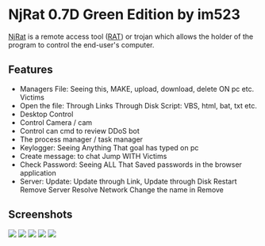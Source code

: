 # NjRat 0.7D Green Edition by im523
[NjRat](https://en.wikipedia.org/wiki/NjRAT) is a remote access tool ([RAT](https://en.wikipedia.org/wiki/Remote_desktop_software#RAT)) or trojan which allows the holder of the program to control the end-user's computer.
## Features
- Managers File: Seeing this, MAKE, upload, download, delete ON pc etc. Victims
- Open the file:
Through Links
Through Disk
Script: VBS, html, bat, txt etc.
- Desktop Control
- Control Camera / cam
- Control can cmd to review DDoS bot
- The process manager / task manager
- Keylogger: Seeing Anything That goal has typed on pc
- Create message: to chat Jump WITH Victims
- Check Password: Seeing ALL That Saved passwords in the browser application
- Server:
Update: Update through Link, Update through Disk
Restart
Remove Server
Resolve Network
Change the name in
Remove
## Screenshots
![](https://i.imgur.com/7vkh5Za.png)
![](https://i.imgur.com/AUdfaE7.png)
![](https://i.imgur.com/gGMw5v5.png)
![](https://i.imgur.com/Dc90Dkr.png)
![](https://i.imgur.com/KYVyEYR.png)

